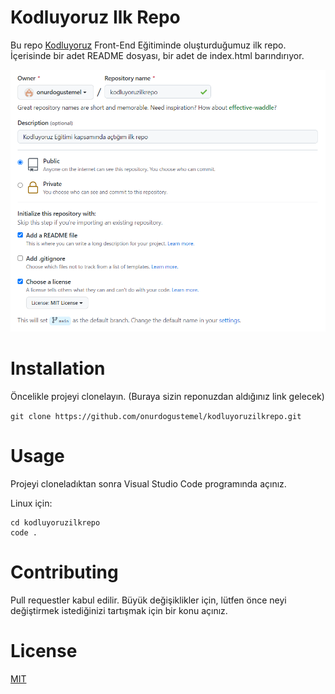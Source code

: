 # Kodluyoruz Ilk Repo
Bu repo [Kodluyoruz](https://www.kodluyoruz.org/) Front-End Eğitiminde oluşturduğumuz ilk repo. İçerisinde bir adet README dosyası, bir adet de index.html barındırıyor.

![ilkrepo](https://raw.githubusercontent.com/onurdogustemel/kodluyoruzilkrepo/main/ilkrepo.PNG)


# Installation
Öncelikle projeyi clonelayın. (Buraya sizin reponuzdan aldığınız link gelecek)

`git clone https://github.com/onurdogustemel/kodluyoruzilkrepo.git`


# Usage
Projeyi cloneladıktan sonra Visual Studio Code programında açınız.

Linux için:

```
cd kodluyoruzilkrepo
code .
```

# Contributing
Pull requestler kabul edilir. Büyük değişiklikler için, lütfen önce neyi değiştirmek istediğinizi tartışmak için bir konu açınız.

# License
[MIT](https://choosealicense.com/licenses/mit/)